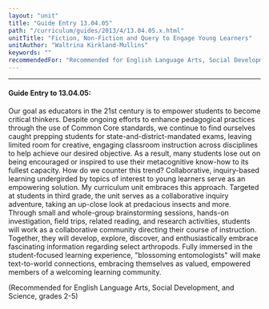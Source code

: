 ```yaml
---
layout: "unit"
title: "Guide Entry 13.04.05"
path: "/curriculum/guides/2013/4/13.04.05.x.html"
unitTitle: "Fiction, Non-Fiction and Query to Engage Young Learners"
unitAuthor: "Waltrina Kirkland-Mullins"
keywords: ""
recommendedFor: "Recommended for English Language Arts, Social Development, and Science, grades 2-5"
---
```

<body>
<hr/>
 <h4>
  Guide Entry to 13.04.05:
 </h4>
 <p>
  Our goal as educators in the 21st century is to empower students to become critical thinkers.  Despite ongoing efforts to enhance pedagogical practices through the use of Common Core standards, we continue to find ourselves caught prepping students for state-and-district-mandated exams, leaving limited room for creative, engaging classroom instruction across disciplines to help achieve our desired objective. As a result, many students lose out on being encouraged or inspired to use their metacognitive know-how to its fullest capacity. How do we counter this trend? Collaborative, inquiry-based learning undergirded by topics of interest to young learners serve as an empowering solution. My curriculum unit embraces this approach. Targeted at students in third grade, the unit serves as a collaborative inquiry adventure, taking an up-close look at predacious insects and more. Through small and whole-group brainstorming sessions, hands-on investigation, field trips, related reading, and research activities, students will work as a collaborative community directing their course of instruction. Together, they will develop, explore, discover, and enthusiastically embrace fascinating information regarding select arthropods. Fully immersed in the student-focused learning experience, "blossoming entomologists" will make text-to-world connections, embracing themselves as valued, empowered members of a welcoming learning community.
 </p>
<p>
  (Recommended for English Language Arts, Social Development, and Science, grades 2-5)
 </p>


</body>